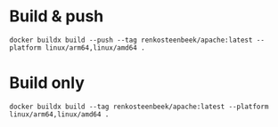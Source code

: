 # Build & push
`docker buildx build --push --tag renkosteenbeek/apache:latest --platform linux/arm64,linux/amd64 .`

# Build only
`docker buildx build --tag renkosteenbeek/apache:latest --platform linux/arm64,linux/amd64 .`